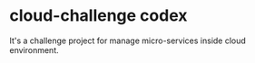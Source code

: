 # cloud-challenge codex

It's a challenge project for manage micro-services inside cloud environment.